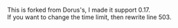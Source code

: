 This is forked from Dorus's, I made it support 0.17.  
If you want to change the time limit, then rewrite line 503.  
